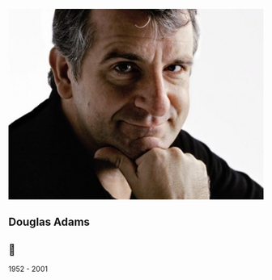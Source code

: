 
![](/img/douglas.jpg)

## Douglas Adams

## 🙏 <!-- .element: class="fragment" data-fragment-index="0" -->

1952 - 2001 <!-- .element: class="fragment" data-fragment-index="0" -->
